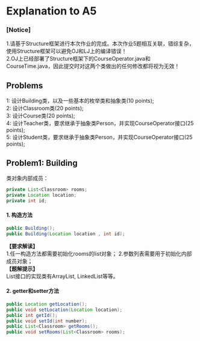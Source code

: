 # Explanation to A5
### **[Notice]**  
1.请基于Structure框架进行本次作业的完成。本次作业5题相互关联，错综复杂，使用Structure框架可以避免OJ和LJ上的编译错误！  
2.OJ上已经部署了Structure框架下的CourseOperator.java和CourseTime.java，因此提交时对这两个类做出的任何修改都将视为无效！  

## Problems
1: 设计Building类，以及一些基本的枚举类和抽象类(10 points);  
2: 设计Classroom类(20 points);  
3: 设计Course类(20 points);  
4: 设计Teacher类，要求继承于抽象类Person，并实现CourseOperator接口(25 points);  
5: 设计Student类，要求继承于抽象类Person，并实现CourseOperator接口(25 points);  

## Problem1: Building
类对象内部成员：  
```java
private List<Classroom> rooms;  
private Location location;  
private int id;  
```
#### 1. 构造方法  
```java
public Building();  
public Building(Location location , int id);  
```
**【要求解读】**  
1.任一构造方法都需要初始化rooms的list对象；
2.参数列表需要用于初始化内部成员对象；  
**【题解提示】**  
List接口的实现类有ArrayList, LinkedList等等。  

#### 2. getter和setter方法
```java
public Location getLocation();  
public void setLocation(Location location);  
public int getId();  
public void setId(int number);  
public List<Classroom> getRooms();  
public void setRooms(List<Classroom> rooms);  
```
